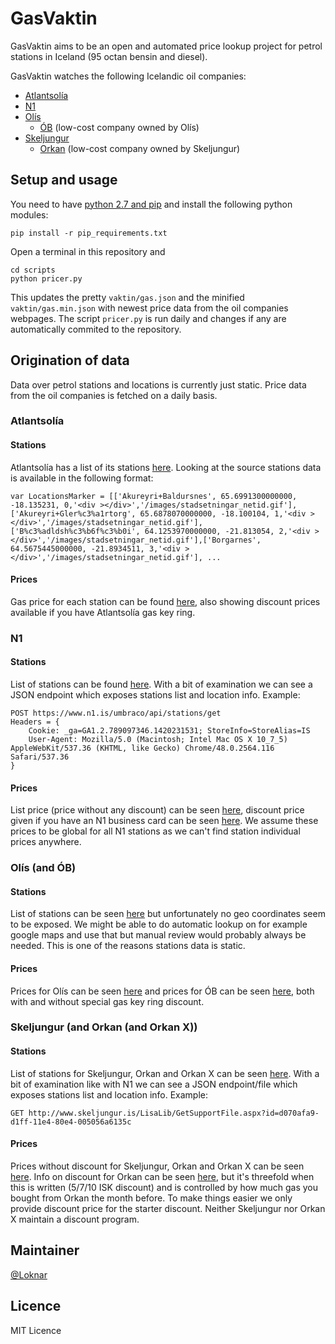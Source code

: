 
# GasVaktin

GasVaktin aims to be an open and automated price lookup project for petrol stations in Iceland (95 octan bensin and diesel).

GasVaktin watches the following Icelandic oil companies:

* [Atlantsolía](http://atlantsolia.is/)
* [N1](https://www.n1.is/)
* [Olís](http://www.olis.is/)
  - [ÓB](http://www.ob.is/) (low-cost company owned by Olís)
* [Skeljungur](http://www.skeljungur.is/)
  - [Orkan](http://www.orkan.is/) (low-cost company owned by Skeljungur)

## Setup and usage

You need to have [python 2.7 and pip](http://docs.python-guide.org/en/latest/starting/install/win/) and install the following python modules:

	pip install -r pip_requirements.txt

Open a terminal in this repository and

	cd scripts
	python pricer.py

This updates the pretty `vaktin/gas.json` and the minified `vaktin/gas.min.json` with newest price data from the oil companies webpages. The script `pricer.py` is run daily and changes if any are automatically commited to the repository.

## Origination of data

Data over petrol stations and locations is currently just static. Price data from the oil companies is fetched on a daily basis.

### Atlantsolía

#### Stations

Atlantsolía has a list of its stations [here](http://atlantsolia.is/nav/StodvarStadsetningar.aspx). Looking at the source stations data is available in the following format:

	var LocationsMarker = [['Akureyri+Baldursnes', 65.6991300000000, -18.135231, 0,'<div ></div>','/images/stadsetningar_netid.gif'],['Akureyri+Gler%c3%a1rtorg', 65.6878070000000, -18.100104, 1,'<div ></div>','/images/stadsetningar_netid.gif'],['B%c3%adldsh%c3%b6f%c3%b0i', 64.1253970000000, -21.813054, 2,'<div ></div>','/images/stadsetningar_netid.gif'],['Borgarnes', 64.5675445000000, -21.8934511, 3,'<div ></div>','/images/stadsetningar_netid.gif'], ...

#### Prices

Gas price for each station can be found [here](http://atlantsolia.is/stodvarverd.aspx), also showing discount prices available if you have Atlantsolía gas key ring.

### N1

#### Stations

List of stations can be found [here](https://www.n1.is/stodvar/). With a bit of examination we can see a JSON endpoint which exposes stations list and location info. Example:
	
	POST https://www.n1.is/umbraco/api/stations/get
	Headers = {
		Cookie: _ga=GA1.2.789097346.1420231531; StoreInfo=StoreAlias=IS
		User-Agent: Mozilla/5.0 (Macintosh; Intel Mac OS X 10_7_5) AppleWebKit/537.36 (KHTML, like Gecko) Chrome/48.0.2564.116 Safari/537.36
	}

#### Prices

List price (price without any discount) can be seen [here](https://www.n1.is/listaverd/), discount price given if you have an N1 business card can be seen [here](https://www.n1.is/eldsneyti). We assume these prices to be global for all N1 stations as we can't find station individual prices anywhere.

### Olís (and ÓB)

#### Stations

List of stations can be seen [here](http://www.olis.is/solustadir/thjonustustodvar) but unfortunately no geo coordinates seem to be exposed. We might be able to do automatic lookup on for example google maps and use that but manual review would probably always be needed. This is one of the reasons stations data is static.

#### Prices

Prices for Olís can be seen [here](http://www.olis.is/solustadir/thjonustustodvar/eldsneytisverd/) and prices for ÓB can be seen [here](http://www.ob.is/eldsneytisverd/), both with and without special gas key ring discount.

### Skeljungur (and Orkan (and Orkan X))

#### Stations

List of stations for Skeljungur, Orkan and Orkan X can be seen [here](http://www.skeljungur.is/einstaklingar/stadsetning-stodva/). With a bit of examination like with N1 we can see a JSON endpoint/file which exposes stations list and location info. Example:

	GET http://www.skeljungur.is/LisaLib/GetSupportFile.aspx?id=d070afa9-d1ff-11e4-80e4-005056a6135c

#### Prices

Prices without discount for Skeljungur, Orkan and Orkan X can be seen [here](http://www.skeljungur.is/einstaklingar/eldsneytisverd/). Info on discount for Orkan can be seen [here](https://www.orkan.is/Afslattarthrep), but it's threefold when this is written (5/7/10 ISK discount) and is controlled by how much gas you bought from Orkan the month before. To make things easier we only provide discount price for the starter discount. Neither Skeljungur nor Orkan X maintain a discount program.

## Maintainer

[@Loknar](https://github.com/Loknar/)

## Licence

MIT Licence
